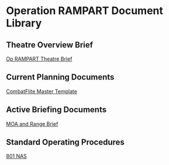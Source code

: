 # Operation RAMPART Document Library

## Theatre Overview Brief

[Op RAMPART Theatre Brief](Briefs/Theatre_Brief.md)

## Current Planning Documents

[CombatFlite Master Template](Mission_Planning/Master_RAMPART_Overview.cf)

## Active Briefing Documents

[MOA and Range Brief](Briefs/Range_Brief.md)

## Standard Operating Procedures

[801 NAS](SOPs/801.md)
